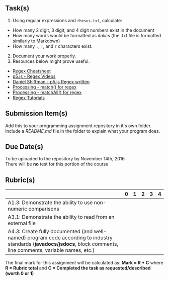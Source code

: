 

Task(s)
-------
1. Using regular expressions and ```rhesus.txt```, calculate:
  * How many 2 digit, 3 digit, and 4 digit numbers exist in the document
  * How many words would be formatted as _italics_ (the .txt file is formatted similarly to Markdown)
  * How many ```.```, ```!```, and ```?``` characters exist.
2. Document your work properly.
3. Resources below might prove useful.  
  * [Regex Cheatsheet](https://www.debuggex.com/cheatsheet/regex/javascript)
  * [p5.js - Regex Videos](https://www.youtube.com/playlist?list=PLRqwX-V7Uu6YEypLuls7iidwHMdCM6o2w)
  * [Daniel Shiffman - p5.js Regex written](http://shiffman.net/a2z/regex/)
  * [Processing - match() for regex](https://processing.org/reference/match_.html)
  * [Processing - matchAll() for regex](https://processing.org/reference/matchAll_.html)
  * [Regex Tutorials](https://regexone.com/)



Submission Item(s)
------------------
Add this to your programming assignment repository in it's own folder.  
Include a _README.md_ file in the folder to explain what your program does.


Due Date(s)
-------------
To be uploaded to the repository by November 14th, 2016  
There will be **no** test for this portion of the course

Rubric(s)
---------

|                                          | 0    | 1    | 2    | 3    | 4    |
| ---------------------------------------- | ---- | ---- | ---- | ---- | ---- |
| A1.3: Demonstrate the ability to use non-numeric comparisons  |      |      |      |      |      |
| A3.1: Demonstrate the ability to read from an external file   |      |      |      |      |      |
| A4.3: Create fully documented (and well-named) program code according to industry standards (**javadocs/jsdocs**, block comments, line comments, variable names, etc.) |      |      |      |      |      |

The final mark for this assignment will be calculated as: __Mark = R * C__ where **R = Rubric total** and **C = Completed the task as requested/described (worth 0 or 1)**
